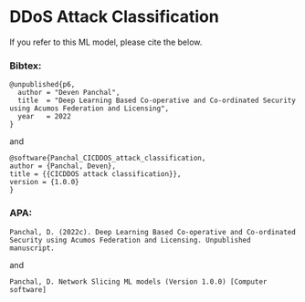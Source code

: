 # DDoS Attack Classification

If you refer to this ML model, please cite the below.

### Bibtex:
```
@unpublished{p6,
  author = "Deven Panchal",
  title  = "Deep Learning Based Co-operative and Co-ordinated Security using Acumos Federation and Licensing",
  year   = 2022
}
```
and
```
@software{Panchal_CICDDOS_attack_classification,
author = {Panchal, Deven},
title = {{CICDDOS attack classification}},
version = {1.0.0}
}
```

### APA:
```
Panchal, D. (2022c). Deep Learning Based Co-operative and Co-ordinated Security using Acumos Federation and Licensing. Unpublished manuscript.
```
and
```
Panchal, D. Network Slicing ML models (Version 1.0.0) [Computer software]
```

